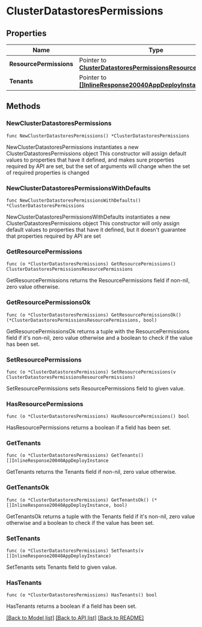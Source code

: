 # ClusterDatastoresPermissions

## Properties

Name | Type | Description | Notes
------------ | ------------- | ------------- | -------------
**ResourcePermissions** | Pointer to [**ClusterDatastoresPermissionsResourcePermissions**](clusterDatastores_permissions_resourcePermissions.md) |  | [optional] 
**Tenants** | Pointer to [**[]InlineResponse20040AppDeployInstance**](InlineResponse20040AppDeployInstance.md) |  | [optional] 

## Methods

### NewClusterDatastoresPermissions

`func NewClusterDatastoresPermissions() *ClusterDatastoresPermissions`

NewClusterDatastoresPermissions instantiates a new ClusterDatastoresPermissions object
This constructor will assign default values to properties that have it defined,
and makes sure properties required by API are set, but the set of arguments
will change when the set of required properties is changed

### NewClusterDatastoresPermissionsWithDefaults

`func NewClusterDatastoresPermissionsWithDefaults() *ClusterDatastoresPermissions`

NewClusterDatastoresPermissionsWithDefaults instantiates a new ClusterDatastoresPermissions object
This constructor will only assign default values to properties that have it defined,
but it doesn't guarantee that properties required by API are set

### GetResourcePermissions

`func (o *ClusterDatastoresPermissions) GetResourcePermissions() ClusterDatastoresPermissionsResourcePermissions`

GetResourcePermissions returns the ResourcePermissions field if non-nil, zero value otherwise.

### GetResourcePermissionsOk

`func (o *ClusterDatastoresPermissions) GetResourcePermissionsOk() (*ClusterDatastoresPermissionsResourcePermissions, bool)`

GetResourcePermissionsOk returns a tuple with the ResourcePermissions field if it's non-nil, zero value otherwise
and a boolean to check if the value has been set.

### SetResourcePermissions

`func (o *ClusterDatastoresPermissions) SetResourcePermissions(v ClusterDatastoresPermissionsResourcePermissions)`

SetResourcePermissions sets ResourcePermissions field to given value.

### HasResourcePermissions

`func (o *ClusterDatastoresPermissions) HasResourcePermissions() bool`

HasResourcePermissions returns a boolean if a field has been set.

### GetTenants

`func (o *ClusterDatastoresPermissions) GetTenants() []InlineResponse20040AppDeployInstance`

GetTenants returns the Tenants field if non-nil, zero value otherwise.

### GetTenantsOk

`func (o *ClusterDatastoresPermissions) GetTenantsOk() (*[]InlineResponse20040AppDeployInstance, bool)`

GetTenantsOk returns a tuple with the Tenants field if it's non-nil, zero value otherwise
and a boolean to check if the value has been set.

### SetTenants

`func (o *ClusterDatastoresPermissions) SetTenants(v []InlineResponse20040AppDeployInstance)`

SetTenants sets Tenants field to given value.

### HasTenants

`func (o *ClusterDatastoresPermissions) HasTenants() bool`

HasTenants returns a boolean if a field has been set.


[[Back to Model list]](../README.md#documentation-for-models) [[Back to API list]](../README.md#documentation-for-api-endpoints) [[Back to README]](../README.md)


